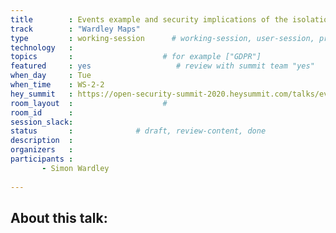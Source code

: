 ```yaml
---
title        : Events example and security implications of the isolation and terrorism
track        : "Wardley Maps"
type         : working-session      # working-session, user-session, product-session
technology   :
topics       :                    # for example ["GDPR"]
featured     : yes                   # review with summit team "yes"
when_day     : Tue
when_time    : WS-2-2
hey_summit   : https://open-security-summit-2020.heysummit.com/talks/events-example-and-security-implications-of-the-isolation-and-terrorism/
room_layout  :                    #
room_id      : 
session_slack: 
status       :              # draft, review-content, done
description  :
organizers   :
participants :
       - Simon Wardley
       
---
```



## About this talk: 
